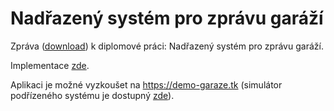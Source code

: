 # Nadřazený systém pro zprávu garáží

Zpráva ([download](https://github.com/ggljzr/mi-dip/raw/master/DP_Cervenka_Ondrej_2018.pdf)) k diplomové práci: Nadřazený systém pro zprávu garáží.

Implementace [zde](https://github.com/ggljzr/mi-dip-impl).

Aplikaci je možné vyzkoušet na https://demo-garaze.tk (simulátor podřízeného systému je dostupný [zde](https://demo-garaze.tk/simulator)).
